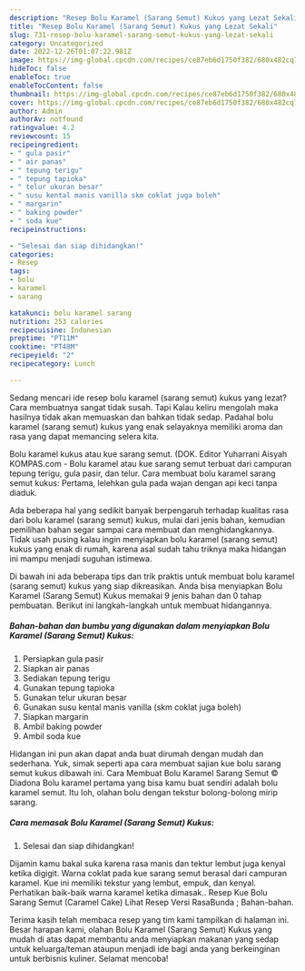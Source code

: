 ```yaml
---
description: "Resep Bolu Karamel (Sarang Semut) Kukus yang Lezat Sekali"
title: "Resep Bolu Karamel (Sarang Semut) Kukus yang Lezat Sekali"
slug: 731-resep-bolu-karamel-sarang-semut-kukus-yang-lezat-sekali
category: Uncategorized
date: 2022-12-26T01:07:22.981Z
image: https://img-global.cpcdn.com/recipes/ce87eb6d1750f382/680x482cq70/bolu-karamel-sarang-semut-kukus-foto-resep-utama.jpg
hideToc: false
enableToc: true
enableTocContent: false
thumbnail: https://img-global.cpcdn.com/recipes/ce87eb6d1750f382/680x482cq70/bolu-karamel-sarang-semut-kukus-foto-resep-utama.jpg
cover: https://img-global.cpcdn.com/recipes/ce87eb6d1750f382/680x482cq70/bolu-karamel-sarang-semut-kukus-foto-resep-utama.jpg
author: Admin
authorAv: notfound
ratingvalue: 4.2
reviewcount: 15
recipeingredient:
- " gula pasir"
- " air panas"
- " tepung terigu"
- " tepung tapioka"
- " telur ukuran besar"
- " susu kental manis vanilla skm coklat juga boleh"
- " margarin"
- " baking powder"
- " soda kue"
recipeinstructions:

- "Selesai dan siap dihidangkan!"
categories:
- Resep
tags:
- bolu
- karamel
- sarang

katakunci: bolu karamel sarang 
nutrition: 253 calories
recipecuisine: Indonesian
preptime: "PT11M"
cooktime: "PT48M"
recipeyield: "2"
recipecategory: Lunch

---
```



Sedang mencari ide resep bolu karamel (sarang semut) kukus yang lezat? Cara membuatnya sangat tidak susah. Tapi Kalau keliru mengolah maka hasilnya tidak akan memuaskan dan bahkan tidak sedap. Padahal bolu karamel (sarang semut) kukus yang enak selayaknya memiliki aroma dan rasa yang dapat memancing selera kita.


Bolu karamel kukus atau kue sarang semut. (DOK. Editor Yuharrani Aisyah KOMPAS.com - Bolu karamel atau kue sarang semut terbuat dari campuran tepung terigu, gula pasir, dan telur. Cara membuat bolu karamel sarang semut kukus: Pertama, lelehkan gula pada wajan dengan api keci tanpa diaduk.

Ada beberapa hal yang sedikit banyak berpengaruh terhadap kualitas rasa dari bolu karamel (sarang semut) kukus, mulai dari jenis bahan, kemudian pemilihan bahan segar sampai cara membuat dan menghidangkannya. Tidak usah pusing kalau ingin menyiapkan bolu karamel (sarang semut) kukus yang enak di rumah, karena asal sudah tahu triknya maka hidangan ini mampu menjadi suguhan istimewa.


Di bawah ini ada beberapa tips dan trik praktis untuk membuat bolu karamel (sarang semut) kukus yang siap dikreasikan. Anda bisa menyiapkan Bolu Karamel (Sarang Semut) Kukus memakai 9 jenis bahan dan 0 tahap pembuatan. Berikut ini langkah-langkah untuk membuat hidangannya.

<!--inarticleads1-->

##### Bahan-bahan dan bumbu yang digunakan dalam menyiapkan Bolu Karamel (Sarang Semut) Kukus:

1. Persiapkan  gula pasir
1. Siapkan  air panas
1. Sediakan  tepung terigu
1. Gunakan  tepung tapioka
1. Gunakan  telur ukuran besar
1. Gunakan  susu kental manis vanilla (skm coklat juga boleh)
1. Siapkan  margarin
1. Ambil  baking powder
1. Ambil  soda kue


Hidangan ini pun akan dapat anda buat dirumah dengan mudah dan sederhana. Yuk, simak seperti apa cara membuat sajian kue bolu sarang semut kukus dibawah ini. Cara Membuat Bolu Karamel Sarang Semut © Diadona Bolu karamel pertama yang bisa kamu buat sendiri adalah bolu karamel semut. Itu loh, olahan bolu dengan tekstur bolong-bolong mirip sarang. 

<!--inarticleads2-->

##### Cara memasak Bolu Karamel (Sarang Semut) Kukus:


1. Selesai dan siap dihidangkan!

Dijamin kamu bakal suka karena rasa manis dan tektur lembut juga kenyal ketika digigit. Warna coklat pada kue sarang semut berasal dari campuran karamel. Kue ini memiliki tekstur yang lembut, empuk, dan kenyal. Perhatikan baik-baik warna karamel ketika dimasak.. Resep Kue Bolu Sarang Semut (Caramel Cake) Lihat Resep Versi RasaBunda ; Bahan-bahan. 

Terima kasih telah membaca resep yang tim kami tampilkan di halaman ini. Besar harapan kami, olahan Bolu Karamel (Sarang Semut) Kukus yang mudah di atas dapat membantu anda menyiapkan makanan yang sedap untuk keluarga/teman ataupun menjadi ide bagi anda yang berkeinginan untuk berbisnis kuliner. Selamat mencoba!
